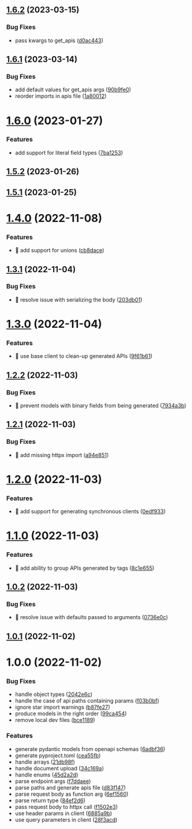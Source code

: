 ## [1.6.2](https://gitlab.com/sennder/carriers-drivers/carrier-data/libs/python-client-generator/compare/1.6.1...1.6.2) (2023-03-15)


### Bug Fixes

* pass kwargs to get_apis ([d0ac443](https://gitlab.com/sennder/carriers-drivers/carrier-data/libs/python-client-generator/commit/d0ac443b1af49ec5d897bb9ecfef3cdaed79a250))

## [1.6.1](https://gitlab.com/sennder/carriers-drivers/carrier-data/libs/python-client-generator/compare/1.6.0...1.6.1) (2023-03-14)


### Bug Fixes

* add default values for get_apis args ([90b9fe0](https://gitlab.com/sennder/carriers-drivers/carrier-data/libs/python-client-generator/commit/90b9fe0afae03602be4af916f17ea0ce0f6152e9))
* reorder imports in apis file ([1a80012](https://gitlab.com/sennder/carriers-drivers/carrier-data/libs/python-client-generator/commit/1a80012d698a4fb313931853a24cea97c151a6c6))

# [1.6.0](https://gitlab.com/sennder/carriers-drivers/carrier-data/libs/python-client-generator/compare/1.5.2...1.6.0) (2023-01-27)


### Features

* add support for literal field types ([7ba1253](https://gitlab.com/sennder/carriers-drivers/carrier-data/libs/python-client-generator/commit/7ba12532caa8d9b334bc342ac48673f11a38ca95))

## [1.5.2](https://gitlab.com/sennder/carriers-drivers/carrier-data/libs/python-client-generator/compare/1.5.1...1.5.2) (2023-01-26)

## [1.5.1](https://gitlab.com/sennder/carriers-drivers/carrier-data/libs/python-client-generator/compare/1.5.0...1.5.1) (2023-01-25)

# [1.4.0](https://gitlab.com/sennder/carriers-drivers/carrier-data/libs/python-client-generator/compare/1.3.1...1.4.0) (2022-11-08)


### Features

* 🎸 add support for unions ([cb8dace](https://gitlab.com/sennder/carriers-drivers/carrier-data/libs/python-client-generator/commit/cb8daceaa33ab4be67f6ca7db7d5f559f53b1da1))

## [1.3.1](https://gitlab.com/sennder/carriers-drivers/carrier-data/libs/python-client-generator/compare/1.3.0...1.3.1) (2022-11-04)


### Bug Fixes

* 🐛 resolve issue with serializing the body ([203db01](https://gitlab.com/sennder/carriers-drivers/carrier-data/libs/python-client-generator/commit/203db018a3b0476bb49157041482be923a71ecd5))

# [1.3.0](https://gitlab.com/sennder/carriers-drivers/carrier-data/libs/python-client-generator/compare/1.2.2...1.3.0) (2022-11-04)


### Features

* 🎸 use base client to clean-up generated APIs ([9f61b61](https://gitlab.com/sennder/carriers-drivers/carrier-data/libs/python-client-generator/commit/9f61b61b0f8c4757336f63b924845f51a169dcb8))

## [1.2.2](https://gitlab.com/sennder/carriers-drivers/carrier-data/libs/python-client-generator/compare/1.2.1...1.2.2) (2022-11-03)


### Bug Fixes

* 🐛 prevent models with binary fields from being generated ([7934a3b](https://gitlab.com/sennder/carriers-drivers/carrier-data/libs/python-client-generator/commit/7934a3bdf87a3fca4a00f3ba4a5f600dac73ee38))

## [1.2.1](https://gitlab.com/sennder/carriers-drivers/carrier-data/libs/python-client-generator/compare/1.2.0...1.2.1) (2022-11-03)


### Bug Fixes

* 🐛 add missing httpx import ([a94e851](https://gitlab.com/sennder/carriers-drivers/carrier-data/libs/python-client-generator/commit/a94e8514b14891924227e4c0b3515a8137992752))

# [1.2.0](https://gitlab.com/sennder/carriers-drivers/carrier-data/libs/python-client-generator/compare/1.1.0...1.2.0) (2022-11-03)


### Features

* 🎸 add support for generating synchronous clients ([0edf933](https://gitlab.com/sennder/carriers-drivers/carrier-data/libs/python-client-generator/commit/0edf933d43217a01df5076e8b73bb59c1fffce60))

# [1.1.0](https://gitlab.com/sennder/carriers-drivers/carrier-data/libs/python-client-generator/compare/1.0.2...1.1.0) (2022-11-03)


### Features

* 🎸 add ability to group APIs generated by tags ([8c1e655](https://gitlab.com/sennder/carriers-drivers/carrier-data/libs/python-client-generator/commit/8c1e655e7ed2a25710ff6169b34a6cfdf5f346de))

## [1.0.2](https://gitlab.com/sennder/carriers-drivers/carrier-data/libs/python-client-generator/compare/1.0.1...1.0.2) (2022-11-03)


### Bug Fixes

* 🐛 resolve issue with defaults passed to arguments ([0736e0c](https://gitlab.com/sennder/carriers-drivers/carrier-data/libs/python-client-generator/commit/0736e0ceb84a8cbc6802ef2ab7e85665d0f1f3fc))

## [1.0.1](https://gitlab.com/sennder/carriers-drivers/carrier-data/libs/python-client-generator/compare/1.0.0...1.0.1) (2022-11-02)

# 1.0.0 (2022-11-02)


### Bug Fixes

* handle object types ([2042e6c](https://gitlab.com/sennder/carriers-drivers/carrier-data/libs/python-client-generator/commit/2042e6c3ee6f9b23464cd05b7894e4741ca8919f))
* handle the case of api paths containing params ([f03b0bf](https://gitlab.com/sennder/carriers-drivers/carrier-data/libs/python-client-generator/commit/f03b0bfe404a03f2bebc521c253048b7bb935fe0))
* ignore star import warnings ([b87fe27](https://gitlab.com/sennder/carriers-drivers/carrier-data/libs/python-client-generator/commit/b87fe2793e7f20d0a5b54e32b4c076156c1403ee))
* produce models in the right order ([99ca454](https://gitlab.com/sennder/carriers-drivers/carrier-data/libs/python-client-generator/commit/99ca454f805b3bbcc0d849429a415949eb6c7081))
* remove local dev files ([bce1189](https://gitlab.com/sennder/carriers-drivers/carrier-data/libs/python-client-generator/commit/bce1189f252b52fe5763399f04249f071e2c351f))


### Features

* generate pydantic models from openapi schemas ([6adbf36](https://gitlab.com/sennder/carriers-drivers/carrier-data/libs/python-client-generator/commit/6adbf368a12385cd4eeaef28375df7e678e600c5))
* generate pyproject.toml ([cea55fb](https://gitlab.com/sennder/carriers-drivers/carrier-data/libs/python-client-generator/commit/cea55fbf2166145b5c72618572e63520dbe09fcb))
* handle arrays ([21db98f](https://gitlab.com/sennder/carriers-drivers/carrier-data/libs/python-client-generator/commit/21db98fa8677cc1946c6a170cea64a7628210033))
* handle document upload ([34c169a](https://gitlab.com/sennder/carriers-drivers/carrier-data/libs/python-client-generator/commit/34c169aad06a5fc4eae34792d54ec632f38dbbed))
* handle enums ([45d2a2d](https://gitlab.com/sennder/carriers-drivers/carrier-data/libs/python-client-generator/commit/45d2a2dc15d9b1a40ea2c1d293454d419d9dac52))
* parse endpoint args ([f7ddaee](https://gitlab.com/sennder/carriers-drivers/carrier-data/libs/python-client-generator/commit/f7ddaee59551727cdf89046f4d6a4bbdca895dc6))
* parse paths and generate apis file ([d83f147](https://gitlab.com/sennder/carriers-drivers/carrier-data/libs/python-client-generator/commit/d83f14724e75e381d8495d2bc24c5f0f3ac09d8d))
* parse request body as function arg ([6ef1560](https://gitlab.com/sennder/carriers-drivers/carrier-data/libs/python-client-generator/commit/6ef156003cd21a6eab748f887f8a3ccb93d1b2a7))
* parse return type ([84ef2d6](https://gitlab.com/sennder/carriers-drivers/carrier-data/libs/python-client-generator/commit/84ef2d64cefa117431902285d8484f6b4847a628))
* pass request body to httpx call ([f1502e3](https://gitlab.com/sennder/carriers-drivers/carrier-data/libs/python-client-generator/commit/f1502e38d22ba7d21cd3aa3e845255aa808fd380))
* use header params in client ([6885a9b](https://gitlab.com/sennder/carriers-drivers/carrier-data/libs/python-client-generator/commit/6885a9be21bb38a3163a81afd1de2a09065dd0e0))
* use query parameters in client ([28f3acd](https://gitlab.com/sennder/carriers-drivers/carrier-data/libs/python-client-generator/commit/28f3acda21ecadf20fb8578693ea606a5275c396))
